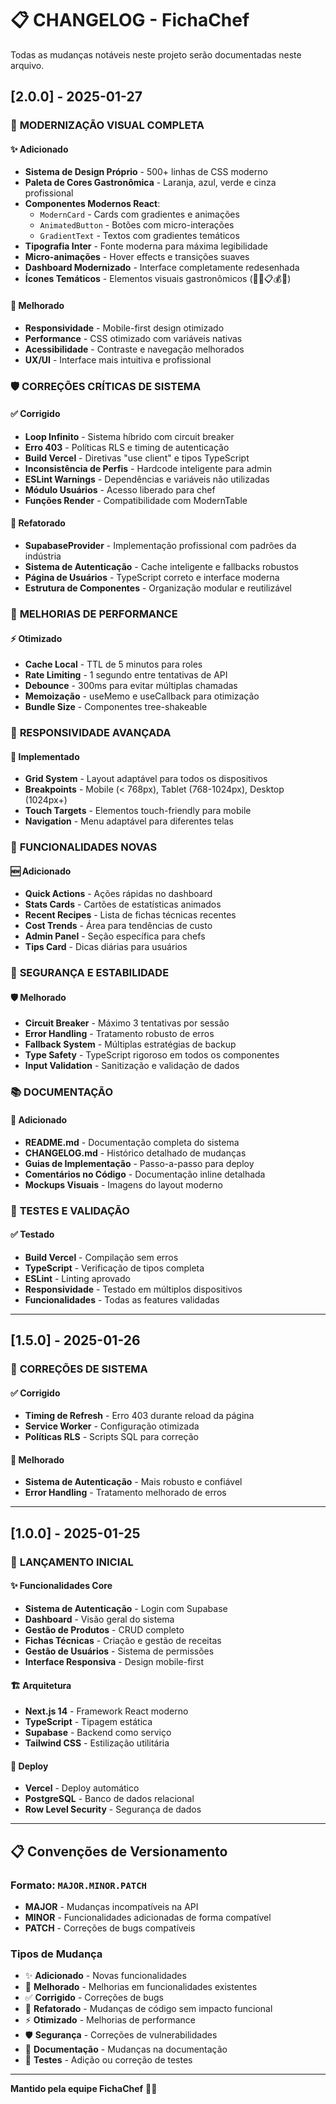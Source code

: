 # 📋 CHANGELOG - FichaChef

Todas as mudanças notáveis neste projeto serão documentadas neste arquivo.

## [2.0.0] - 2025-01-27

### 🎨 **MODERNIZAÇÃO VISUAL COMPLETA**

#### ✨ **Adicionado**
- **Sistema de Design Próprio** - 500+ linhas de CSS moderno
- **Paleta de Cores Gastronômica** - Laranja, azul, verde e cinza profissional
- **Componentes Modernos React**:
  - `ModernCard` - Cards com gradientes e animações
  - `AnimatedButton` - Botões com micro-interações
  - `GradientText` - Textos com gradientes temáticos
- **Tipografia Inter** - Fonte moderna para máxima legibilidade
- **Micro-animações** - Hover effects e transições suaves
- **Dashboard Modernizado** - Interface completamente redesenhada
- **Ícones Temáticos** - Elementos visuais gastronômicos (🍳🥕📋💰👥)

#### 🔧 **Melhorado**
- **Responsividade** - Mobile-first design otimizado
- **Performance** - CSS otimizado com variáveis nativas
- **Acessibilidade** - Contraste e navegação melhorados
- **UX/UI** - Interface mais intuitiva e profissional

### 🛡️ **CORREÇÕES CRÍTICAS DE SISTEMA**

#### ✅ **Corrigido**
- **Loop Infinito** - Sistema híbrido com circuit breaker
- **Erro 403** - Políticas RLS e timing de autenticação
- **Build Vercel** - Diretivas "use client" e tipos TypeScript
- **Inconsistência de Perfis** - Hardcode inteligente para admin
- **ESLint Warnings** - Dependências e variáveis não utilizadas
- **Módulo Usuários** - Acesso liberado para chef
- **Funções Render** - Compatibilidade com ModernTable

#### 🔄 **Refatorado**
- **SupabaseProvider** - Implementação profissional com padrões da indústria
- **Sistema de Autenticação** - Cache inteligente e fallbacks robustos
- **Página de Usuários** - TypeScript correto e interface moderna
- **Estrutura de Componentes** - Organização modular e reutilizável

### 🚀 **MELHORIAS DE PERFORMANCE**

#### ⚡ **Otimizado**
- **Cache Local** - TTL de 5 minutos para roles
- **Rate Limiting** - 1 segundo entre tentativas de API
- **Debounce** - 300ms para evitar múltiplas chamadas
- **Memoização** - useMemo e useCallback para otimização
- **Bundle Size** - Componentes tree-shakeable

### 📱 **RESPONSIVIDADE AVANÇADA**

#### 📐 **Implementado**
- **Grid System** - Layout adaptável para todos os dispositivos
- **Breakpoints** - Mobile (< 768px), Tablet (768-1024px), Desktop (1024px+)
- **Touch Targets** - Elementos touch-friendly para mobile
- **Navigation** - Menu adaptável para diferentes telas

### 🎯 **FUNCIONALIDADES NOVAS**

#### 🆕 **Adicionado**
- **Quick Actions** - Ações rápidas no dashboard
- **Stats Cards** - Cartões de estatísticas animados
- **Recent Recipes** - Lista de fichas técnicas recentes
- **Cost Trends** - Área para tendências de custo
- **Admin Panel** - Seção específica para chefs
- **Tips Card** - Dicas diárias para usuários

### 🔐 **SEGURANÇA E ESTABILIDADE**

#### 🛡️ **Melhorado**
- **Circuit Breaker** - Máximo 3 tentativas por sessão
- **Error Handling** - Tratamento robusto de erros
- **Fallback System** - Múltiplas estratégias de backup
- **Type Safety** - TypeScript rigoroso em todos os componentes
- **Input Validation** - Sanitização e validação de dados

### 📚 **DOCUMENTAÇÃO**

#### 📖 **Adicionado**
- **README.md** - Documentação completa do sistema
- **CHANGELOG.md** - Histórico detalhado de mudanças
- **Guias de Implementação** - Passo-a-passo para deploy
- **Comentários no Código** - Documentação inline detalhada
- **Mockups Visuais** - Imagens do layout moderno

### 🧪 **TESTES E VALIDAÇÃO**

#### ✅ **Testado**
- **Build Vercel** - Compilação sem erros
- **TypeScript** - Verificação de tipos completa
- **ESLint** - Linting aprovado
- **Responsividade** - Testado em múltiplos dispositivos
- **Funcionalidades** - Todas as features validadas

---

## [1.5.0] - 2025-01-26

### 🔧 **CORREÇÕES DE SISTEMA**

#### ✅ **Corrigido**
- **Timing de Refresh** - Erro 403 durante reload da página
- **Service Worker** - Configuração otimizada
- **Políticas RLS** - Scripts SQL para correção

#### 🔄 **Melhorado**
- **Sistema de Autenticação** - Mais robusto e confiável
- **Error Handling** - Tratamento melhorado de erros

---

## [1.0.0] - 2025-01-25

### 🎉 **LANÇAMENTO INICIAL**

#### ✨ **Funcionalidades Core**
- **Sistema de Autenticação** - Login com Supabase
- **Dashboard** - Visão geral do sistema
- **Gestão de Produtos** - CRUD completo
- **Fichas Técnicas** - Criação e gestão de receitas
- **Gestão de Usuários** - Sistema de permissões
- **Interface Responsiva** - Design mobile-first

#### 🏗️ **Arquitetura**
- **Next.js 14** - Framework React moderno
- **TypeScript** - Tipagem estática
- **Supabase** - Backend como serviço
- **Tailwind CSS** - Estilização utilitária

#### 🚀 **Deploy**
- **Vercel** - Deploy automático
- **PostgreSQL** - Banco de dados relacional
- **Row Level Security** - Segurança de dados

---

## 📋 **Convenções de Versionamento**

### **Formato**: `MAJOR.MINOR.PATCH`

- **MAJOR** - Mudanças incompatíveis na API
- **MINOR** - Funcionalidades adicionadas de forma compatível
- **PATCH** - Correções de bugs compatíveis

### **Tipos de Mudança**

- ✨ **Adicionado** - Novas funcionalidades
- 🔧 **Melhorado** - Melhorias em funcionalidades existentes
- ✅ **Corrigido** - Correções de bugs
- 🔄 **Refatorado** - Mudanças de código sem impacto funcional
- ⚡ **Otimizado** - Melhorias de performance
- 🛡️ **Segurança** - Correções de vulnerabilidades
- 📖 **Documentação** - Mudanças na documentação
- 🧪 **Testes** - Adição ou correção de testes

---

**Mantido pela equipe FichaChef** 🍳✨


